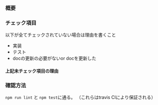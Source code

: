 ### 概要



### チェック項目

以下が全てチェックされていない場合は理由を書くこと

- 実装
- テスト
- docの更新の必要がないor docを更新した

#### 上記未チェック項目の理由



### 確認方法
`npm run lint` と `npm test`に通る。
（これらはtravis CIにより保証される）
